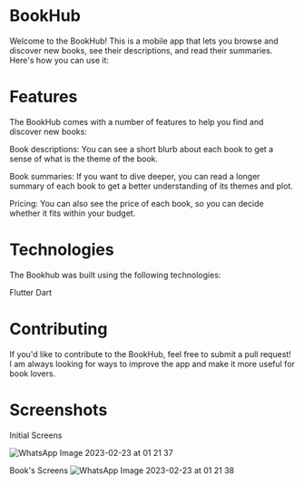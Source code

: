# BookHub

Welcome to the BookHub! This is a mobile app that lets you browse and discover new books, see their descriptions, and read their summaries. Here's how you can use it:

# Features

The BookHub comes with a number of features to help you find and discover new books:

Book descriptions: You can see a short blurb about each book to get a sense of what is the theme of the book.

Book summaries: If you want to dive deeper, you can read a longer summary of each book to get a better understanding of its themes and plot.

Pricing: You can also see the price of each book, so you can decide whether it fits within your budget.

# Technologies

The Bookhub was built using the following technologies:

Flutter
Dart

# Contributing

If you'd like to contribute to the BookHub, feel free to submit a pull request! I am always looking for ways to improve the app and make it more useful for book lovers.

# Screenshots

Initial Screens

![WhatsApp Image 2023-02-23 at 01 21 37](https://user-images.githubusercontent.com/92632170/220743590-88b019c1-678a-44ec-a3e6-adaf6e7b8d01.jpg)

Book's Screens
![WhatsApp Image 2023-02-23 at 01 21 38](https://user-images.githubusercontent.com/92632170/220743619-afd5df9f-ea7e-4934-a062-34598a6a4207.jpg)


